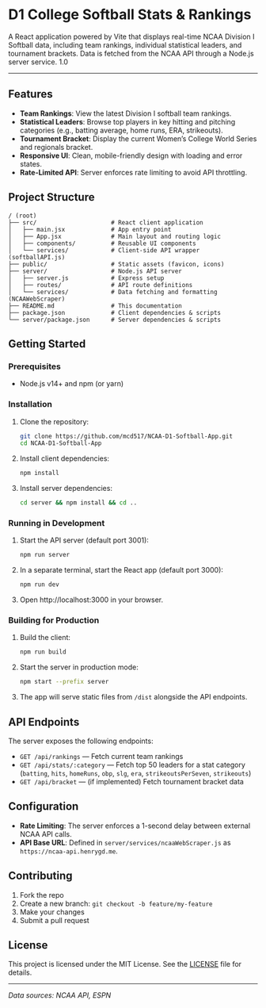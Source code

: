 # D1 College Softball Stats & Rankings 

A React application powered by Vite that displays real-time NCAA Division I Softball data, including team rankings, individual statistical leaders, and tournament brackets. Data is fetched from the NCAA API through a Node.js server service. 1.0

---

## Features

- **Team Rankings**: View the latest Division I softball team rankings.
- **Statistical Leaders**: Browse top players in key hitting and pitching categories (e.g., batting average, home runs, ERA, strikeouts).
- **Tournament Bracket**: Display the current Women’s College World Series and regionals bracket.
- **Responsive UI**: Clean, mobile-friendly design with loading and error states.
- **Rate-Limited API**: Server enforces rate limiting to avoid API throttling.

## Project Structure

```
/ (root)
├── src/                     # React client application
│   ├── main.jsx             # App entry point
│   ├── App.jsx              # Main layout and routing logic
│   ├── components/          # Reusable UI components
│   └── services/            # Client-side API wrapper (softballAPI.js)
├── public/                  # Static assets (favicon, icons)
├── server/                  # Node.js API server
│   ├── server.js            # Express setup
│   ├── routes/              # API route definitions
│   └── services/            # Data fetching and formatting (NCAAWebScraper)
├── README.md                # This documentation
├── package.json             # Client dependencies & scripts
└── server/package.json      # Server dependencies & scripts
```

## Getting Started

### Prerequisites

- Node.js v14+ and npm (or yarn)

### Installation

1. Clone the repository:
   ```bash
   git clone https://github.com/mcd517/NCAA-D1-Softball-App.git
   cd NCAA-D1-Softball-App
   ```
2. Install client dependencies:
   ```bash
   npm install
   ```
3. Install server dependencies:
   ```bash
   cd server && npm install && cd ..
   ```

### Running in Development

1. Start the API server (default port 3001):
   ```bash
   npm run server
   ```
2. In a separate terminal, start the React app (default port 3000):
   ```bash
   npm run dev
   ```
3. Open http://localhost:3000 in your browser.

### Building for Production

1. Build the client:
   ```bash
   npm run build
   ```
2. Start the server in production mode:
   ```bash
   npm start --prefix server
   ```
3. The app will serve static files from `/dist` alongside the API endpoints.

## API Endpoints

The server exposes the following endpoints:

- `GET /api/rankings` — Fetch current team rankings
- `GET /api/stats/:category` — Fetch top 50 leaders for a stat category (`batting`, `hits`, `homeRuns`, `obp`, `slg`, `era`, `strikeoutsPerSeven`, `strikeouts`)
- `GET /api/bracket` — (if implemented) Fetch tournament bracket data

## Configuration

- **Rate Limiting**: The server enforces a 1-second delay between external NCAA API calls.
- **API Base URL**: Defined in `server/services/ncaaWebScraper.js` as `https://ncaa-api.henrygd.me`.

## Contributing

1. Fork the repo
2. Create a new branch: `git checkout -b feature/my-feature`
3. Make your changes
4. Submit a pull request

## License

This project is licensed under the MIT License. See the [LICENSE](LICENSE) file for details.

---

*Data sources: NCAA API, ESPN*
